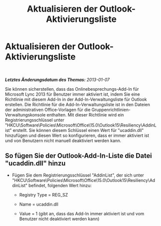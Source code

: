 ﻿---
title: Aktualisieren der Outlook-Aktivierungsliste
TOCTitle: Aktualisieren der Outlook-Aktivierungsliste
ms:assetid: 5db120dc-52f9-4dde-acb9-3824ae245086
ms:mtpsurl: https://technet.microsoft.com/de-de/library/JJ215438(v=OCS.15)
ms:contentKeyID: 49294145
ms.date: 05/19/2016
mtps_version: v=OCS.15
ms.translationtype: HT
---

# Aktualisieren der Outlook-Aktivierungsliste

 

_**Letztes Änderungsdatum des Themas:** 2013-01-07_

Sie können sicherstellen, dass das Onlinebesprechungs-Add-In für Microsoft Lync 2013 für Benutzer immer aktiviert ist, indem Sie eine Richtlinie mit diesem Add-In in der Add-In-Verwaltungsliste für Outlook erstellen. Die Richtlinie für die Add-In-Verwaltungsliste ist in den Dateien der administrativen Office-Vorlagen für die Gruppenrichtlinien-Verwaltungskonsole enthalten. Mit dieser Richtlinie wird ein Registrierungsschlüssel unter "HKCU\\Software\\Policies\\Microsoft\\Office\\15.0\\Outlook15\\Resiliency\\AddinList" erstellt. Sie können diesem Schlüssel einen Wert für "ucaddin.dll" hinzufügen und diesen Wert so konfigurieren, dass er immer aktiviert ist und von Benutzern nicht manuell deaktiviert werden kann.

## So fügen Sie der Outlook-Add-In-Liste die Datei "ucaddin.dll" hinzu

  - Fügen Sie dem Registrierungsschlüssel "AddinList", der sich unter "HKCU\\Software\\Policies\\Microsoft\\Office\\15.0\\Outlook15\\Resiliency\\AddinList" befindet, folgenden Wert hinzu:
    
      - Registry Type = REG\_SZ
    
      - Name = ucaddin.dll
    
      - Value = 1 (gibt an, dass das Add-In immer aktiviert ist und vom Benutzer nicht deaktiviert werden kann)

